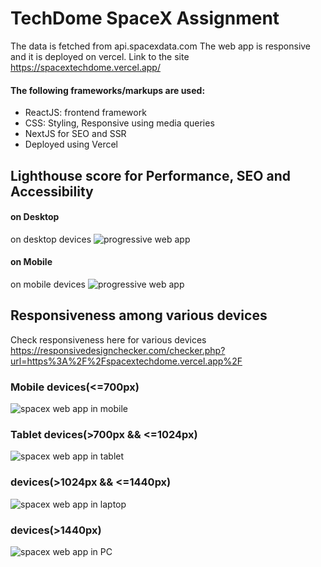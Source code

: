 # TechDome SpaceX Assignment

The data is fetched from api.spacexdata.com
The web app is responsive and it is deployed on vercel.
Link to the site https://spacextechdome.vercel.app/


#### The following frameworks/markups are used:
- ReactJS: frontend framework
- CSS: Styling, Responsive using media queries
- NextJS for SEO and SSR
- Deployed using Vercel

## Lighthouse score for Performance, SEO and Accessibility
#### on Desktop
on desktop devices ![progressive web app](https://github.com/Dhanush1509/TechDome/blob/main/ondesktop.jpg?raw=true)

#### on Mobile
on mobile devices ![progressive web app](https://github.com/Dhanush1509/TechDome/blob/main/onmobile.jpg?raw=true)

## Responsiveness among various devices
Check responsiveness here for various devices https://responsivedesignchecker.com/checker.php?url=https%3A%2F%2Fspacextechdome.vercel.app%2F
### Mobile devices(<=700px)
![spacex web app in mobile](https://github.com/Dhanush1509/TechDome/blob/main/responsive1.jpg?raw=true)

### Tablet devices(>700px && <=1024px)
![spacex web app in tablet](https://github.com/Dhanush1509/TechDome/blob/main/responsive2.jpg?raw=true)

### devices(>1024px && <=1440px)
![spacex web app in laptop](https://github.com/Dhanush1509/TechDome/blob/main/responsive3.jpg?raw=true)

### devices(>1440px)
![spacex web app in PC](https://github.com/Dhanush1509/TechDome/blob/main/responsive4.jpg?raw=true)
